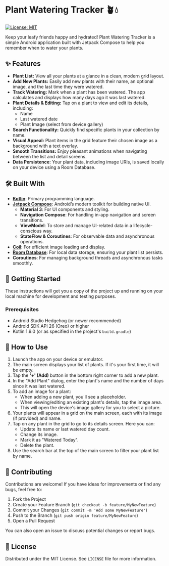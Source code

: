 # Plant Watering Tracker 🪴💧

[![License: MIT](https://img.shields.io/badge/License-MIT-yellow.svg)](https://opensource.org/licenses/MIT)

Keep your leafy friends happy and hydrated! Plant Watering Tracker is a simple Android application built with Jetpack Compose to help you remember when to water your plants.

## ✨ Features

*   **Plant List:** View all your plants at a glance in a clean, modern grid layout.
*   **Add New Plants:** Easily add new plants with their name, an optional image, and the last time they were watered.
*   **Track Watering:** Mark when a plant has been watered. The app calculates and displays how many days ago it was last watered.
*   **Plant Details & Editing:** Tap on a plant to view and edit its details, including:
    *   Name
    *   Last watered date
    *   Plant Image (select from device gallery)
*   **Search Functionality:** Quickly find specific plants in your collection by name.
*   **Visual Appeal:** Plant items in the grid feature their chosen image as a background with a text overlay.
*   **Smooth Transitions:** Enjoy pleasant animations when navigating between the list and detail screens.
*   **Data Persistence:** Your plant data, including image URIs, is saved locally on your device using a Room Database.

## 🛠️ Built With

*   **[Kotlin](https://kotlinlang.org/)**: Primary programming language.
*   **[Jetpack Compose](https://developer.android.com/jetpack/compose)**: Android’s modern toolkit for building native UI.
    *   **Material 3**: For UI components and styling.
    *   **Navigation Compose**: For handling in-app navigation and screen transitions.
    *   **ViewModel**: To store and manage UI-related data in a lifecycle-conscious way.
    *   **StateFlow & Coroutines**: For observable data and asynchronous operations.
*   **[Coil](https://coil-kt.github.io/coil/)**: For efficient image loading and display.
*   **[Room Database](https://developer.android.com/training/data-storage/room)**: For local data storage, ensuring your plant list persists.
*   **Coroutines**: For managing background threads and asynchronous tasks smoothly.

## 🚀 Getting Started

These instructions will get you a copy of the project up and running on your local machine for development and testing purposes.

### Prerequisites

*   Android Studio Hedgehog (or newer recommended)
*   Android SDK API 26 (Oreo) or higher
*   Kotlin 1.9.0 (or as specified in the project's `build.gradle`)

## 📝 How to Use

1.  Launch the app on your device or emulator.
2.  The main screen displays your list of plants. If it's your first time, it will be empty.
3.  Tap the **'+' (Add)** button in the bottom right corner to add a new plant.
4.  In the "Add Plant" dialog, enter the plant's name and the number of days since it was last watered.
5.  To add an image for a plant:
    *   When adding a new plant, you'll see a placeholder.
    *   When viewing/editing an existing plant's details, tap the image area.
    *   This will open the device's image gallery for you to select a picture.
6.  Your plants will appear in a grid on the main screen, each with its image (if provided) and name.
7.  Tap on any plant in the grid to go to its details screen. Here you can:
    *   Update its name or last watered day count.
    *   Change its image.
    *   Mark it as "Watered Today".
    *   Delete the plant.
8.  Use the search bar at the top of the main screen to filter your plant list by name.

## 🤝 Contributing

Contributions are welcome! If you have ideas for improvements or find any bugs, feel free to:

1.  Fork the Project
2.  Create your Feature Branch (`git checkout -b feature/MyNewFeature`)
3.  Commit your Changes (`git commit -m 'Add some MyNewFeature'`)
4.  Push to the Branch (`git push origin feature/MyNewFeature`)
5.  Open a Pull Request

You can also open an issue to discuss potential changes or report bugs.

## 📜 License

Distributed under the MIT License. See `LICENSE` file for more information.
